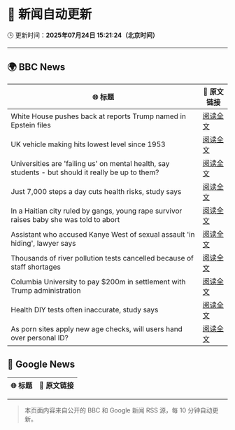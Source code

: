 # 🧠 新闻自动更新

🕒 更新时间：**2025年07月24日 15:21:24（北京时间）**

---

## 🌍 BBC News

| 🌐 标题 | 🔗 原文链接 |
|--------|-------------|
| White House pushes back at reports Trump named in Epstein files | [阅读全文](https://www.bbc.com/news/articles/cwyq921zqqzo) |
| UK vehicle making hits lowest level since 1953 | [阅读全文](https://www.bbc.com/news/articles/cr5vglq04zeo) |
| Universities are 'failing us' on mental health, say students - but should it really be up to them? | [阅读全文](https://www.bbc.com/news/articles/c93kzkle81wo) |
| Just 7,000 steps a day cuts health risks, study says | [阅读全文](https://www.bbc.com/news/articles/cx238lgy3pwo) |
| In a Haitian city ruled by gangs, young rape survivor raises baby she was told to abort | [阅读全文](https://www.bbc.com/news/articles/c07d3m3xk32o) |
| Assistant who accused Kanye West of sexual assault 'in hiding', lawyer says | [阅读全文](https://www.bbc.com/news/articles/clyxkjrx19no) |
| Thousands of river pollution tests cancelled because of staff shortages | [阅读全文](https://www.bbc.com/news/articles/cx24xy8zgp4o) |
| Columbia University to pay $200m in settlement with Trump administration | [阅读全文](https://www.bbc.com/news/articles/cq8zljpvyk0o) |
| Health DIY tests often inaccurate, study says | [阅读全文](https://www.bbc.com/news/articles/c24vedre9dmo) |
| As porn sites apply new age checks, will users hand over personal ID? | [阅读全文](https://www.bbc.com/news/articles/c1k81lj8nvpo) |

## 📰 Google News

| 🌐 标题 | 🔗 原文链接 |
|--------|-------------|

---
> 本页面内容来自公开的 BBC 和 Google 新闻 RSS 源，每 10 分钟自动更新。